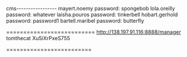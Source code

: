 cms-----------------
mayert.noemy           password: spongebob
lola.oreilly           password: whatever
laisha.pouros          password: tinkerbell
hobart.gerhold         password: password1
bartell.maribel        password: butterfly

==========================
http://138.197.91.116:8888/manager
tomthecat
Xu5iXrPxeS755

=========================